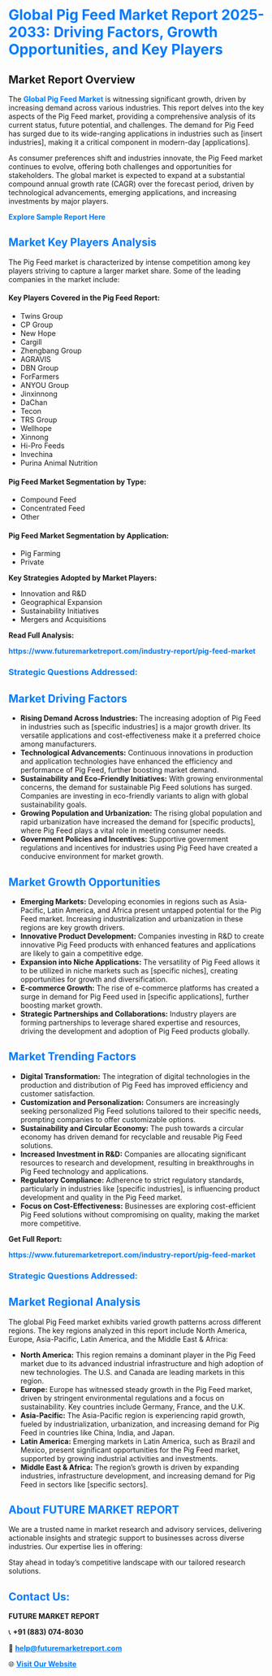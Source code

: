 <h1 style="color: #007BFF;">Global Pig Feed Market Report 2025-2033: Driving Factors, Growth Opportunities, and Key Players</h1>

<section id="overview">
<h2>Market Report Overview</h2>
<p>The <a href="https://www.futuremarketreport.com/industry-report/pig-feed-market" style="color: #007BFF; text-decoration: none;"><strong>Global Pig Feed Market</strong></a> is witnessing significant growth, driven by increasing demand across various industries. This report delves into the key aspects of the Pig Feed market, providing a comprehensive analysis of its current status, future potential, and challenges. The demand for Pig Feed has surged due to its wide-ranging applications in industries such as [insert industries], making it a critical component in modern-day [applications].</p>
<p>As consumer preferences shift and industries innovate, the Pig Feed market continues to evolve, offering both challenges and opportunities for stakeholders. The global market is expected to expand at a substantial compound annual growth rate (CAGR) over the forecast period, driven by technological advancements, emerging applications, and increasing investments by major players.</p>
</section>

<section id="overview">
<p><a href="https://www.futuremarketreport.com/request-sample/reportId=114150" style="color: #007BFF; text-decoration: none;"><strong>Explore Sample Report Here</strong></a></p>
</section>

<section id="key-players">
<h2 style="color: #007BFF;">Market Key Players Analysis</h2>
<p>The Pig Feed market is characterized by intense competition among key players striving to capture a larger market share. Some of the leading companies in the market include:</p>
<h4>Key Players Covered in the Pig Feed Report:</h4>
<ul><li>Twins Group</li><li>CP Group</li><li>New Hope</li><li>Cargill</li><li>Zhengbang Group</li><li>AGRAVIS</li><li>DBN Group</li><li>ForFarmers</li><li>ANYOU Group</li><li>Jinxinnong</li><li>DaChan</li><li>Tecon</li><li>TRS Group</li><li>Wellhope</li><li>Xinnong</li><li>Hi-Pro Feeds</li><li>Invechina</li><li>Purina Animal Nutrition</li></ul>
<h4>Pig Feed Market Segmentation by Type:</h4>
<ul><li>Compound Feed</li><li>Concentrated Feed</li><li>Other</li></ul>

<h4>Pig Feed Market Segmentation by Application:</h4>
<ul><li>Pig Farming</li><li>Private</li></ul>
<p><strong>Key Strategies Adopted by Market Players:</strong></p>
<ul>
<li>Innovation and R&D</li>
<li>Geographical Expansion</li>
<li>Sustainability Initiatives</li>
<li>Mergers and Acquisitions</li>
</ul>
</section>

<section>
<p><strong>Read Full Analysis: </strong></p><a href="https://www.futuremarketreport.com/industry-report/pig-feed-market" style="color: #007BFF; text-decoration: none;"><strong>https://www.futuremarketreport.com/industry-report/pig-feed-market</strong></a>
<h3 style="color: #007BFF;">Strategic Questions Addressed:</h3>
</section>

<section id="driving-factors">
<h2 style="color: #007BFF;">Market Driving Factors</h2>
<ul>
<li><strong>Rising Demand Across Industries:</strong> The increasing adoption of Pig Feed in industries such as [specific industries] is a major growth driver. Its versatile applications and cost-effectiveness make it a preferred choice among manufacturers.</li>
<li><strong>Technological Advancements:</strong> Continuous innovations in production and application technologies have enhanced the efficiency and performance of Pig Feed, further boosting market demand.</li>
<li><strong>Sustainability and Eco-Friendly Initiatives:</strong> With growing environmental concerns, the demand for sustainable Pig Feed solutions has surged. Companies are investing in eco-friendly variants to align with global sustainability goals.</li>
<li><strong>Growing Population and Urbanization:</strong> The rising global population and rapid urbanization have increased the demand for [specific products], where Pig Feed plays a vital role in meeting consumer needs.</li>
<li><strong>Government Policies and Incentives:</strong> Supportive government regulations and incentives for industries using Pig Feed have created a conducive environment for market growth.</li>
</ul>
</section>

<section id="growth-opportunities">
<h2 style="color: #007BFF;">Market Growth Opportunities</h2>
<ul>
<li><strong>Emerging Markets:</strong> Developing economies in regions such as Asia-Pacific, Latin America, and Africa present untapped potential for the Pig Feed market. Increasing industrialization and urbanization in these regions are key growth drivers.</li>
<li><strong>Innovative Product Development:</strong> Companies investing in R&D to create innovative Pig Feed products with enhanced features and applications are likely to gain a competitive edge.</li>
<li><strong>Expansion into Niche Applications:</strong> The versatility of Pig Feed allows it to be utilized in niche markets such as [specific niches], creating opportunities for growth and diversification.</li>
<li><strong>E-commerce Growth:</strong> The rise of e-commerce platforms has created a surge in demand for Pig Feed used in [specific applications], further boosting market growth.</li>
<li><strong>Strategic Partnerships and Collaborations:</strong> Industry players are forming partnerships to leverage shared expertise and resources, driving the development and adoption of Pig Feed products globally.</li>
</ul>
</section>

<section id="trending-factors">
<h2 style="color: #007BFF;">Market Trending Factors</h2>
<ul>
<li><strong>Digital Transformation:</strong> The integration of digital technologies in the production and distribution of Pig Feed has improved efficiency and customer satisfaction.</li>
<li><strong>Customization and Personalization:</strong> Consumers are increasingly seeking personalized Pig Feed solutions tailored to their specific needs, prompting companies to offer customizable options.</li>
<li><strong>Sustainability and Circular Economy:</strong> The push towards a circular economy has driven demand for recyclable and reusable Pig Feed solutions.</li>
<li><strong>Increased Investment in R&D:</strong> Companies are allocating significant resources to research and development, resulting in breakthroughs in Pig Feed technology and applications.</li>
<li><strong>Regulatory Compliance:</strong> Adherence to strict regulatory standards, particularly in industries like [specific industries], is influencing product development and quality in the Pig Feed market.</li>
<li><strong>Focus on Cost-Effectiveness:</strong> Businesses are exploring cost-efficient Pig Feed solutions without compromising on quality, making the market more competitive.</li>
</ul>
</section>

<section>
<p><strong>Get Full Report: </strong></p><a href="https://www.futuremarketreport.com/industry-report/pig-feed-market" style="color: #007BFF; text-decoration: none;"><strong>https://www.futuremarketreport.com/industry-report/pig-feed-market</strong></a>
<h3 style="color: #007BFF;">Strategic Questions Addressed:</h3>
</section>


<section id="regional-analysis">
<h2 style="color: #007BFF;">Market Regional Analysis</h2>
<p>The global Pig Feed market exhibits varied growth patterns across different regions. The key regions analyzed in this report include North America, Europe, Asia-Pacific, Latin America, and the Middle East & Africa:</p>
<ul>
<li><strong>North America:</strong> This region remains a dominant player in the Pig Feed market due to its advanced industrial infrastructure and high adoption of new technologies. The U.S. and Canada are leading markets in this region.</li>
<li><strong>Europe:</strong> Europe has witnessed steady growth in the Pig Feed market, driven by stringent environmental regulations and a focus on sustainability. Key countries include Germany, France, and the U.K.</li>
<li><strong>Asia-Pacific:</strong> The Asia-Pacific region is experiencing rapid growth, fueled by industrialization, urbanization, and increasing demand for Pig Feed in countries like China, India, and Japan.</li>
<li><strong>Latin America:</strong> Emerging markets in Latin America, such as Brazil and Mexico, present significant opportunities for the Pig Feed market, supported by growing industrial activities and investments.</li>
<li><strong>Middle East & Africa:</strong> The region’s growth is driven by expanding industries, infrastructure development, and increasing demand for Pig Feed in sectors like [specific sectors].</li>
</ul>
</section>

<footer>
<h2 style="color: #007BFF;">About FUTURE MARKET REPORT</h2>
<p>We are a trusted name in market research and advisory services, delivering actionable insights and strategic support to businesses across diverse industries. Our expertise lies in offering:</p>

<p>Stay ahead in today’s competitive landscape with our tailored research solutions.</p>

<h2 style="color: #007BFF;">Contact Us:</h2>
<p><strong>FUTURE MARKET REPORT</strong></p>
<p>📞 <strong>+91 (883) 074-8030</strong></p>
<p>📧 <strong><a href="mailto:help@futuremarketreport.com" style="color: #007BFF;">help@futuremarketreport.com</a></strong></p>
<p>🌐 <strong><a href="https://www.futuremarketreport.com/" style="color: #007BFF;">Visit Our Website</a></strong></p>
</footer>
